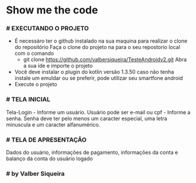 # Show me the code

### # EXECUTANDO O PROJETO
* É necessáro ter o github instalado na sua maquina para realizar o clone do repositório
 Faça o clone do projeto na para o seu repostorio local com o comando 
    - git clone https://github.com/valbersiqueira/TesteAndroidv2.git
 Abra a sua ide e importe o projeto 
 * Você deve instalar o plugin do kotlin versão 1.3.50 caso não tenha
 instale um emuldar ou se preferir, pode utilizar seu smartfone android
 * Execute o projeto
 
 ### # TELA INICIAL
 Tela-Login
    - Informe um usuário. Usuário pode ser e-mail ou cpf
    - Informe a senha. Senha deve ter pelo menos um caracter especial, uma letra minuscula e um caracter alfanumérico.
    
### # TELA DE APRESENTAÇÃO
 Dados do usuário, informações de pagamento, informações da conta  e balanço da conta do usuário logado
 
 ### # by Valber Siqueira
   
   

